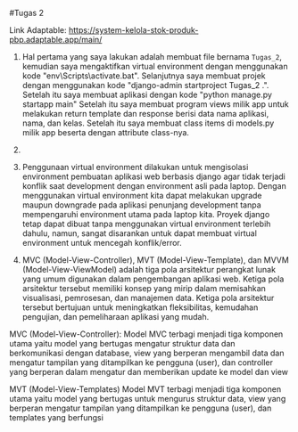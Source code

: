 #Tugas 2

Link Adaptable: https://system-kelola-stok-produk-pbp.adaptable.app/main/

1. Hal pertama yang saya lakukan adalah membuat file bernama `Tugas_2`, kemudian saya mengaktifkan virtual environment dengan menggunakan kode "env\Scripts\activate.bat". Selanjutnya saya membuat projek dengan menggunakan kode "django-admin startproject Tugas_2 .". Setelah itu saya membuat aplikasi dengan kode "python manage.py startapp main" Setelah itu saya membuat program views milik app untuk melakukan return template dan response berisi data nama aplikasi, nama, dan kelas. Setelah itu saya membuat class items di models.py milik app beserta dengan attribute class-nya.

2. 

3. Penggunaan virtual environment dilakukan untuk mengisolasi environment pembuatan aplikasi web berbasis django agar tidak terjadi konflik saat development dengan environment asli pada laptop. Dengan menggunakan virtual environment kita dapat melakukan upgrade maupun downgrade pada aplikasi penunjang development tanpa mempengaruhi environment utama pada laptop kita. Proyek django tetap dapat dibuat tanpa menggunakan virtual environment terlebih dahulu, namun, sangat disarankan untuk dapat membuat virtual environment untuk mencegah konflik/error.

4. MVC (Model-View-Controller), MVT (Model-View-Template), dan MVVM (Model-View-ViewModel) adalah tiga pola arsitektur perangkat lunak yang umum digunakan dalam pengembangan aplikasi web. Ketiga pola arsitektur tersebut memiliki konsep yang mirip dalam memisahkan visualisasi, pemrosesan, dan manajemen data. Ketiga pola arsitektur tersebut bertujuan untuk meningkatkan fleksibilitas, kemudahan pengujian, dan pemeliharaan aplikasi yang mudah.

MVC (Model-View-Controller):
    Model MVC terbagi menjadi tiga komponen utama yaitu model yang bertugas mengatur struktur data dan berkomunikasi dengan database, view yang berperan mengambil data dan mengatur tampilan yang ditampilkan ke pengguna (user), dan controller yang berperan dalam mengatur dan memberikan update ke model dan view

MVT (Model-View-Templates)
    Model MVT terbagi menjadi tiga komponen utama yaitu model yang bertugas untuk mengurus struktur data, view yang berperan mengatur tampilan yang ditampilkan ke pengguna (user), dan templates yang berfungsi 